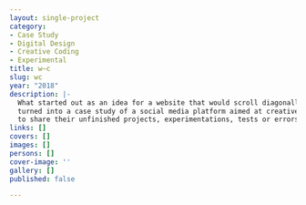 ```yaml
---
layout: single-project
category:
- Case Study
- Digital Design
- Creative Coding
- Experimental
title: w—c
slug: wc
year: "2018"
description: |-
  What started out as an idea for a website that would scroll diagonally,
  turned into a case study of a social media platform aimed at creatives who want
  to share their unfinished projects, experimentations, tests or errors without having to polish them for an instagram or a behance post. W—C was envisioned and prototyped in my first year of college and later turned into a full case study for a course on UI design in my Post-Grad year.
links: []
covers: []
images: []
persons: []
cover-image: ''
gallery: []
published: false

---
```

